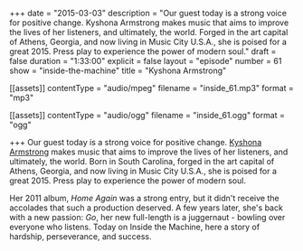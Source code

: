 +++
date = "2015-03-03"
description = "Our guest today is a strong voice for positive change. Kyshona Armstrong makes music that aims to improve the lives of her listeners, and ultimately, the world. Forged in the art capital of Athens, Georgia, and now living in Music City U.S.A., she is poised for a great 2015. Press play to experience the power of modern soul."
draft = false
duration = "1:33:00"
explicit = false
layout = "episode"
number = 61
show = "inside-the-machine"
title = "Kyshona Armstrong"

[[assets]]
  contentType = "audio/mpeg"
  filename = "inside_61.mp3"
  format = "mp3"

[[assets]]
  contentType = "audio/ogg"
  filename = "inside_61.ogg"
  format = "ogg"

+++
Our guest today is a strong voice for positive change. [Kyshona Armstrong](http://kyshona.com) makes music that aims to improve the lives of her listeners, and ultimately, the world. Born in South Carolina, forged in the art capital of Athens, Georgia, and now living in Music City U.S.A., she is poised for a great 2015. Press play to experience the power of modern soul.

Her 2011 album, *Home Again* was a strong entry, but it didn't receive the accolades that such a production deserved. A few years later, she's back with a new passion: *Go*, her new full-length is a juggernaut - bowling over everyone who listens. Today on Inside the Machine, here a story of hardship, perseverance, and success.